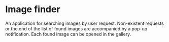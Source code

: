 # Image finder

An application for searching images by user request. Non-existent requests or the end of the list of found images are accompanied by a pop-up notification. Each found image can be opened in the gallery.
